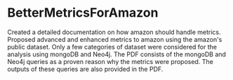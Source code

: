 # BetterMetricsForAmazon
Created a detailed documentation on how amazon should handle metrics. Proposed advanced and enhanced metrics to amazon using the amazon's public dataset. Only a few categories of dataset were considered for the analysis using mongoDB and Neo4j.
The PDF consists of the mongoDB and Neo4j queries as a proven reason why the metrics were proposed. The outputs of these queries are also provided in the PDF.
